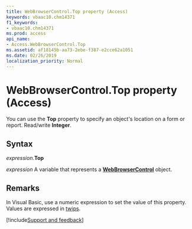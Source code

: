 ```yaml
---
title: WebBrowserControl.Top property (Access)
keywords: vbaac10.chm14371
f1_keywords:
- vbaac10.chm14371
ms.prod: access
api_name:
- Access.WebBrowserControl.Top
ms.assetid: af18145b-aa73-2ebe-f387-e2cce62a1051
ms.date: 02/26/2019
localization_priority: Normal
---
```



# WebBrowserControl.Top property (Access)

You can use the **Top** property to specify an object's location on a form or report. Read/write **Integer**.


## Syntax

_expression_.**Top**

_expression_ A variable that represents a **[WebBrowserControl](Access.WebBrowserControl.md)** object.


## Remarks

In Visual Basic, use a numeric expression to set the value of this property. Values are expressed in [twips](../language/glossary/vbe-glossary.md#twip).




[!include[Support and feedback](~/includes/feedback-boilerplate.md)]